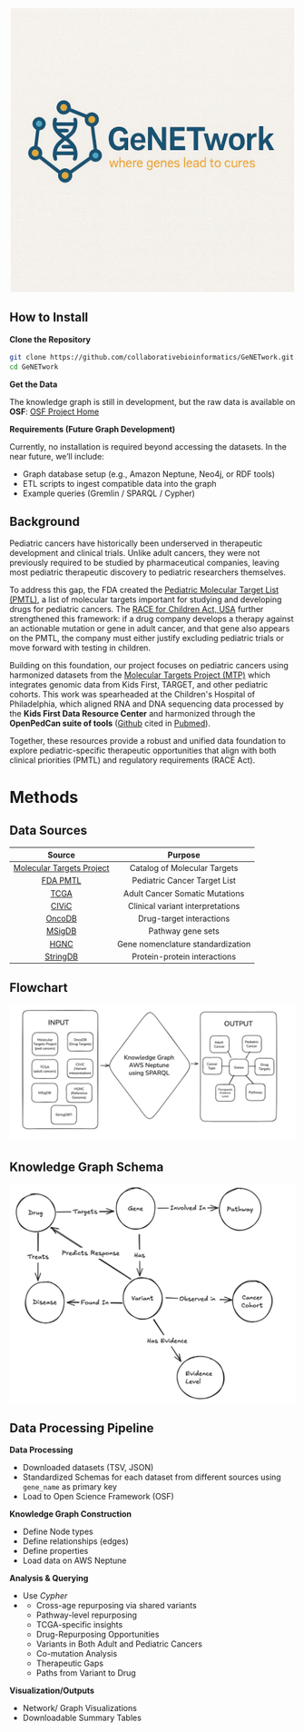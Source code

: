 <p align="center">
  <img src="Assets/GeNETworkLogo.png" alt="GeNETwork Logo" width="500">
</p>

## How to Install
**Clone the Repository**
```bash
git clone https://github.com/collaborativebioinformatics/GeNETwork.git
cd GeNETwork
```
**Get the Data**

The knowledge graph is still in development, but the raw data is available on **OSF**: [OSF Project Home](https://osf.io/ef2jw/?view_only=87fe279b56c348b294ff82413f324cd7)

**Requirements (Future Graph Development)**

Currently, no installation is required beyond accessing the datasets.
In the near future, we’ll include:
- Graph database setup (e.g., Amazon Neptune, Neo4j, or RDF tools)
- ETL scripts to ingest compatible data into the graph
- Example queries (Gremlin / SPARQL / Cypher)

## Background
Pediatric cancers have historically been underserved in therapeutic development and clinical trials. Unlike adult cancers, they were not previously required to be studied by pharmaceutical companies, leaving most pediatric therapeutic discovery to pediatric researchers themselves. 

To address this gap, the FDA created the [Pediatric Molecular Target List (PMTL)](https://moleculartargets.ccdi.cancer.gov/fda-pmtl), a list of molecular targets important for studying and developing drugs for pediatric cancers. The [RACE for Children Act, USA]( https://www.congress.gov/bill/115th-congress/house-bill/1231) further strengthened this framework: if a drug company develops a therapy against an actionable mutation or gene in adult cancer, and that gene also appears on the PMTL, the company must either justify excluding pediatric trials or move forward with testing in children.

Building on this foundation, our project focuses on pediatric cancers using harmonized datasets from the [Molecular Targets Project (MTP)](https://moleculartargets.ccdi.cancer.gov/) which integrates genomic data from Kids First, TARGET, and other pediatric cohorts. This work was spearheaded at the Children's Hospital of Philadelphia, which aligned RNA and DNA sequencing data processed by the **Kids First Data Resource Center** and harmonized through the **OpenPedCan suite of tools** ([Github](https://github.com/d3b-center/OpenPedCan-analysis) cited in [Pubmed](https://pubmed.ncbi.nlm.nih.gov/39026781/)).

Together, these resources provide a robust and unified data foundation to explore pediatric-specific therapeutic opportunities that align with both clinical priorities (PMTL) and regulatory requirements (RACE Act).

# Methods

## Data Sources
|Source | Purpose | 
| :--: | :--: | 
| [Molecular Targets Project](https://moleculartargets.ccdi.cancer.gov) | Catalog of Molecular Targets |
| [FDA PMTL](https://moleculartargets.ccdi.cancer.gov/fda-pmtl) | Pediatric Cancer Target List |
| [TCGA](https://portal.gdc.cancer.gov) | Adult Cancer Somatic Mutations |
| [CIViC](https://civicdb.org/welcome) | Clinical variant interpretations |
| [OncoDB](https://oncodb.org) | Drug-target interactions |
| [MSigDB](https://www.gsea-msigdb.org/gsea/msigdb) | Pathway gene sets | 
| [HGNC](https://www.genenames.org) | Gene nomenclature standardization | 
| [StringDB](https://string-db.org) | Protein-protein interactions | 

## Flowchart 
![FlowChart](Assets/Flowchart_Day2.png)

## Knowledge Graph Schema
![KGSchema](Assets/KGSchema-Day1.png)

## Data Processing Pipeline
**Data Processing**

   - Downloaded datasets (TSV, JSON)
   - Standardized Schemas for each dataset from different sources using `gene_name` as primary key
   - Load to Open Science Framework (OSF)
    
**Knowledge Graph Construction**

  - Define Node types
  - Define relationships (edges)
  - Define properties
  - Load data on AWS Neptune

**Analysis & Querying**

  -  Use *Cypher*
  - - Cross-age repurposing via shared variants
    - Pathway-level repurposing
    - TCGA-specific insights
    - Drug-Repurposing Opportunities
    - Variants in Both Adult and Pediatric Cancers
    - Co-mutation Analysis
    - Therapeutic Gaps
    - Paths from Variant to Drug
   
**Visualization/Outputs**

  - Network/ Graph Visualizations
  - Downloadable Summary Tables
